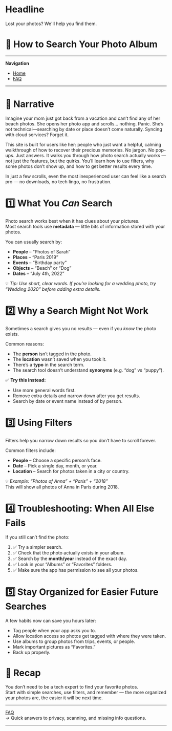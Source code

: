 # Headline
Lost your photos? We'll help you find them.

# 📸 How to Search Your Photo Album

---
**Navigation**
- [Home](index.md)
- [FAQ](faq.md)

---

# 📖 Narrative

Imagine your mom just got back from a vacation and can’t find any of her beach photos. She opens her photo app and scrolls... nothing. Panic. She’s not technical—searching by date or place doesn’t come naturally. Syncing with cloud services? Forget it.

This site is built for users like her: people who just want a helpful, calming walkthrough of how to recover their precious memories. No jargon. No pop-ups. Just answers.
It walks you through how photo search actually works — not just the features, but the quirks. You’ll learn how to use filters, why some photos don’t show up, and how to get better results every time.

In just a few scrolls, even the most inexperienced user can feel like a search pro — no downloads, no tech lingo, no frustration.

# 1️⃣ What You *Can* Search
Photo search works best when it has clues about your pictures.  
Most search tools use **metadata** — little bits of information stored with your photos.

You can usually search by:
- **People** – “Photos of Sarah”
- **Places** – “Paris 2019”
- **Events** – “Birthday party”
- **Objects** – “Beach” or “Dog”
- **Dates** – “July 4th, 2022”

💡 *Tip: Use short, clear words. If you’re looking for a wedding photo, try “Wedding 2020” before adding extra details.*

# 2️⃣ Why a Search Might Not Work

Sometimes a search gives you no results — even if you *know* the photo exists.  

Common reasons:
- The **person** isn’t tagged in the photo.
- The **location** wasn’t saved when you took it.
- There’s a **typo** in the search term.
- The search tool doesn’t understand **synonyms** (e.g. “dog” vs “puppy”).

✅ **Try this instead:**
- Use more general words first.
- Remove extra details and narrow down after you get results.
- Search by date or event name instead of by person.

# 3️⃣ Using Filters

Filters help you narrow down results so you don’t have to scroll forever.

Common filters include:
- **People** – Choose a specific person’s face.
- **Date** – Pick a single day, month, or year.
- **Location** – Search for photos taken in a city or country.

💡 *Example: “Photos of Anna” + “Paris” + “2018”*  
This will show all photos of Anna in Paris during 2018.

# 4️⃣ Troubleshooting: When All Else Fails

If you still can’t find the photo:

1. ✅ Try a simpler search.  
2. ✅ Check that the photo actually exists in your album.  
3. ✅ Search by the **month/year** instead of the exact day.  
4. ✅ Look in your “Albums” or “Favorites” folders.  
5. ✅ Make sure the app has permission to see all your photos.

# 5️⃣ Stay Organized for Easier Future Searches

A few habits now can save you hours later:

- Tag people when your app asks you to.  
- Allow location access so photos get tagged with where they were taken.  
- Use albums to group photos from trips, events, or people.  
- Mark important pictures as “Favorites.”  
- Back up properly.

# 📌 Recap
You don’t need to be a tech expert to find your favorite photos.  
Start with simple searches, use filters, and remember — the more organized your photos are, the easier it will be next time.  

---

[FAQ](faq.md)  
   → Quick answers to privacy, scanning, and missing info questions.  

---

